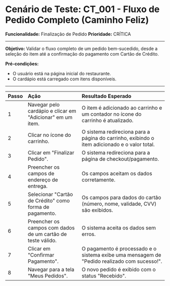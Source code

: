 # Cenário de Teste: CT_001 - Fluxo de Pedido Completo (Caminho Feliz)

**Funcionalidade:** Finalização de Pedido
**Prioridade:** CRÍTICA

---

**Objetivo:** Validar o fluxo completo de um pedido bem-sucedido, desde a seleção do item até a confirmação do pagamento com Cartão de Crédito.

**Pré-condições:**
- O usuário está na página inicial do restaurante.
- O cardápio está carregado com itens disponíveis.

---

| Passo | Ação | Resultado Esperado |
| :--- | :--- | :--- |
| 1 | Navegar pelo cardápio e clicar em "Adicionar" em um item. | O item é adicionado ao carrinho e um contador no ícone do carrinho é atualizado. |
| 2 | Clicar no ícone do carrinho. | O sistema redireciona para a página do carrinho, exibindo o item adicionado e o valor total. |
| 3 | Clicar em "Finalizar Pedido". | O sistema redireciona para a página de checkout/pagamento. |
| 4 | Preencher os campos de endereço de entrega. | Os campos aceitam os dados corretamente. |
| 5 | Selecionar "Cartão de Crédito" como forma de pagamento. | Os campos para dados do cartão (número, nome, validade, CVV) são exibidos. |
| 6 | Preencher os campos com dados de um cartão de teste válido. | O sistema aceita os dados sem erros. |
| 7 | Clicar em "Confirmar Pagamento". | O pagamento é processado e o sistema exibe uma mensagem de "Pedido realizado com sucesso!". |
| 8 | Navegar para a tela "Meus Pedidos". | O novo pedido é exibido com o status "Recebido". |